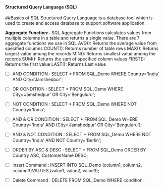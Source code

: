 #### Structured Query Language (SQL)
##Basics of SQL
Structured Query Language is a database tool which is used to create and access database to support software application.

<b>Aggregate Function:-</b>
SQL Aggregate Functions calculates values from multiple columns in a table and returns a single value.
There are 7 aggregate functions we use in SQL
AVG(): Returns the average value from specified columns
COUNT(): Returns number of table rows
MAX(): Returns largest value among the records
MIN(): Returns smallest value among the records
SUM(): Returns the sum of specified column values
FIRST(): Returns the first value
LAST(): Returns Last value

- [ ] AND CONDITION         : SELECT * FROM SQL_Demo WHERE Country='India' AND City='Jamshedpur';
- [ ] OR CONDITION          : SELECT * FROM SQL_Demo WHERE City='Jamshedpur' OR City='Benguluru'; 
- [ ] NOT CONDITION         : SELECT * FROM SQL_Demo WHERE NOT Country='India';
- [ ] AND & OR CONDITION    : SELECT * FROM SQL_Demo WHERE Country='India' AND (City='Jamshedpur' OR City='Benguluru');
- [ ] AND & NOT CONDITION   : SELECT * FROM SQL_Demo WHERE NOT Country='India' AND NOT Country='Berlin';
- [ ] ORDER BY ASC & DESC   : SELECT * FROM SQL_Demo ORDER BY Country ASC, CustomerName DESC;
- [ ] Insert Command        : INSERT INTO SQL_Demo (column1, column2, column3)VALUES (value1, value2, value3);
- [ ] Delete Command        : DELETE FROM SQL_Demo WHERE condition;

